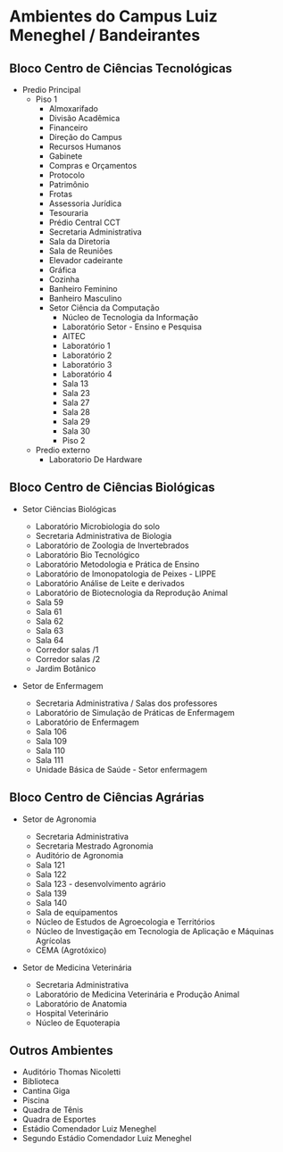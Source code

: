 # Ambientes do Campus Luiz Meneghel / Bandeirantes

## Bloco Centro de Ciências Tecnológicas

- Predio Principal
    - Piso 1
        - Almoxarifado
        - Divisão Acadêmica
        - Financeiro
        - Direção do Campus
        - Recursos Humanos
        - Gabinete
        - Compras e Orçamentos
        - Protocolo
        - Patrimônio
        - Frotas
        - Assessoria Jurídica
        - Tesouraria
        - Prédio Central CCT
        - Secretaria Administrativa
        - Sala da Diretoria
        - Sala de Reuniões
        - Elevador cadeirante
        - Gráfica
        - Cozinha
        - Banheiro Feminino
        - Banheiro Masculino
        - Setor Ciência da Computação
            - Núcleo de Tecnologia da Informação
            - Laboratório Setor - Ensino e Pesquisa
            - AITEC
            - Laboratório 1
            - Laboratório 2
            - Laboratório 3
            - Laboratório 4
            - Sala 13
            - Sala 23
            - Sala 27
            - Sala 28
            - Sala 29
            - Sala 30
            - Piso 2
    - Predio externo
        - Laboratorio De Hardware

## Bloco Centro de Ciências Biológicas

- Setor Ciências Biológicas
    - Laboratório Microbiologia do solo
    - Secretaria Administrativa de Biologia
    - Laboratório de Zoologia de Invertebrados
    - Laboratório Bio Tecnológico
    - Laboratório Metodologia e Prática de Ensino
    - Laboratório de Imonopatologia de Peixes - LIPPE
    - Laboratório Análise de Leite e derivados
    - Laboratório de Biotecnologia da Reprodução Animal
    - Sala 59
    - Sala 61
    - Sala 62
    - Sala 63
    - Sala 64
    - Corredor salas /1
    - Corredor salas /2
    - Jardim Botânico

- Setor de Enfermagem
    - Secretaria Administrativa / Salas dos professores
    - Laboratório de Simulação de Práticas de Enfermagem
    - Laboratório de Enfermagem
    - Sala 106
    - Sala 109
    - Sala 110
    - Sala 111
    - Unidade Básica de Saúde - Setor enfermagem

## Bloco Centro de Ciências Agrárias

- Setor de Agronomia
    - Secretaria Administrativa
    - Secretaria Mestrado Agronomia
    - Auditório de Agronomia
    - Sala 121
    - Sala 122
    - Sala 123 - desenvolvimento agrário
    - Sala 139
    - Sala 140
    - Sala de equipamentos
    - Núcleo de Estudos de Agroecologia e Territórios
    - Núcleo de Investigação em Tecnologia de Aplicação e Máquinas Agrícolas
    - CEMA (Agrotóxico)

- Setor de Medicina Veterinária
    - Secretaria Administrativa
    - Laboratório de Medicina Veterinária e Produção Animal
    - Laboratório de Anatomia
    - Hospital Veterinário
    - Núcleo de Equoterapia

## Outros Ambientes

- Auditório Thomas Nicoletti
- Biblioteca
- Cantina Giga
- Piscina
- Quadra de Tênis
- Quadra de Esportes
- Estádio Comendador Luiz Meneghel
- Segundo Estádio Comendador Luiz Meneghel